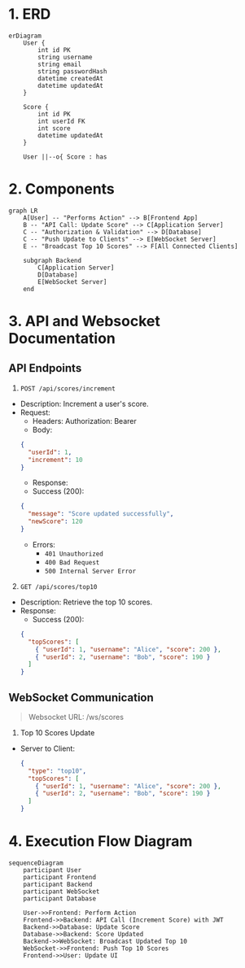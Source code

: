 
# 1. ERD

``` mermaid
erDiagram
    User {
        int id PK
        string username
        string email
        string passwordHash
        datetime createdAt
        datetime updatedAt
    }

    Score {
        int id PK
        int userId FK
        int score
        datetime updatedAt
    }

    User ||--o{ Score : has
```

# 2. Components

``` mermaid
graph LR
    A[User] -- "Performs Action" --> B[Frontend App]
    B -- "API Call: Update Score" --> C[Application Server]
    C -- "Authorization & Validation" --> D[Database]
    C -- "Push Update to Clients" --> E[WebSocket Server]
    E -- "Broadcast Top 10 Scores" --> F[All Connected Clients]

    subgraph Backend
        C[Application Server]
        D[Database]
        E[WebSocket Server]
    end
```

# 3. API and Websocket Documentation

## API Endpoints
1. `POST /api/scores/increment`

- Description: Increment a user's score.
- Request:
  - Headers: Authorization: Bearer <JWT>
  - Body:
  ```` json
  {
    "userId": 1,
    "increment": 10
  }
  ````
  - Response:
  - Success (200):
  ````json
  {
    "message": "Score updated successfully",
    "newScore": 120
  }
  ````
  - Errors:
    - `401 Unauthorized`
    - `400 Bad Request`
    - `500 Internal Server Error`

2. `GET /api/scores/top10`

- Description: Retrieve the top 10 scores.
- Response:
  - Success (200):
  ````json
  {
    "topScores": [
      { "userId": 1, "username": "Alice", "score": 200 },
      { "userId": 2, "username": "Bob", "score": 190 }
    ]
  }
  ````

## WebSocket Communication
> Websocket URL: /ws/scores
1. Top 10 Scores Update
- Server to Client:
  ````json
  {
    "type": "top10",
    "topScores": [
      { "userId": 1, "username": "Alice", "score": 200 },
      { "userId": 2, "username": "Bob", "score": 190 }
    ]
  }
  ````

# 4. Execution Flow Diagram
``` mermaid
sequenceDiagram
    participant User
    participant Frontend
    participant Backend
    participant WebSocket
    participant Database

    User->>Frontend: Perform Action
    Frontend->>Backend: API Call (Increment Score) with JWT
    Backend->>Database: Update Score
    Database->>Backend: Score Updated
    Backend->>WebSocket: Broadcast Updated Top 10
    WebSocket->>Frontend: Push Top 10 Scores
    Frontend->>User: Update UI

```